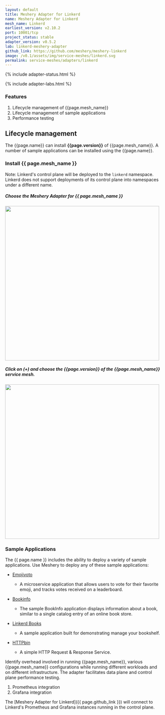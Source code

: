 ```yaml
---
layout: default
title: Meshery Adapter for Linkerd
name: Meshery Adapter for Linkerd
mesh_name: Linkerd
earliest_version: v2.10.2
port: 10001/tcp
project_status: stable
adapter_version: v0.5.2
lab: linkerd-meshery-adapter
github_link: https://github.com/meshery/meshery-linkerd
image: /v0.1/assets/img/service-meshes/linkerd.svg
permalink: service-meshes/adapters/linkerd
---
```


{% include adapter-status.html %}

{% include adapter-labs.html %}

### Features

1. Lifecycle management of {{page.mesh_name}}
1. Lifecycle management of sample applications
1. Performance testing

## Lifecycle management

The {{page.name}} can install **{{page.version}}** of {{page.mesh_name}}. A number of sample applications can be installed using the {{page.name}}.

### Install {{ page.mesh_name }}

Note: Linkerd's control plane will be deployed to the `linkerd` namespace. Linkerd does not support deployments of its control plane into namespaces under a different name.

##### Choose the Meshery Adapter for {{ page.mesh_name }}

<a href="{{ site.baseurl }}/v0.1/assets/img/adapters/linkerd/linkerd-adapter.png">
  <img style="width:500px;" src="{{ site.baseurl }}/v0.1/assets/img/adapters/linkerd/linkerd-adapter.png" />
</a>

##### Click on (+) and choose the {{page.version}} of the {{page.mesh_name}} service mesh.

<a href="{{ site.baseurl }}/v0.1/assets/img/adapters/linkerd/linkerd-install.png">
  <img style="width:500px;" src="{{ site.baseurl }}/v0.1/assets/img/adapters/linkerd/linkerd-install.png" />
</a>

### Sample Applications

The {{ page.name }} includes the ability to deploy a variety of sample applications. Use Meshery to deploy any of these sample applications:

- [Emojivoto]({{site.baseurl}}/guides/sample-apps#emojivoto)

  - A microservice application that allows users to vote for their favorite emoji, and tracks votes received on a leaderboard.

- [Bookinfo]({{site.baseurl}}/guides/sample-apps#bookinfo)

  - The sample BookInfo application displays information about a book, similar to a single catalog entry of an online book store.

- [Linkerd Books]({{site.baseurl}}/guides/sample-apps#linkerd-books)

  - A sample application built for demonstrating manage your bookshelf.

- [HTTPbin]({{site.baseurl}}/guides/sample-apps#httpbin)
  - A simple HTTP Request & Response Service.

Identify overhead involved in running {{page.mesh_name}}, various {{page.mesh_name}} configurations while running different workloads and on different infrastructure. The adapter facilitates data plane and control plane performance testing.

1. Prometheus integration
1. Grafana integration

The [Meshery Adapter for Linkerd]({{ page.github_link }}) will connect to Linkerd's Prometheus and Grafana instances running in the control plane.

